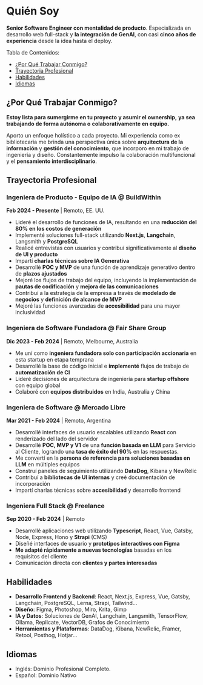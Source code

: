 # Quién Soy

**Senior Software Engineer con mentalidad de producto**. Especializada en desarrollo web full-stack y **la integración de GenAI**, con casi **cinco años de experiencia** desde la idea hasta el deploy.

Tabla de Contenidos:
- [¿Por Qué Trabajar Conmigo?](#por-qu-trabajar-conmigo)
- [Trayectoria Profesional](#trayectoria-profesional)
- [Habilidades](#habilidades)
- [Idiomas](#idiomas)

## ¿Por Qué Trabajar Conmigo?

**Estoy lista para sumergirme en tu proyecto** **y asumir el ownership,** **ya sea** **trabajando de forma autónoma o** **colaborativamente en equipo.**

Aporto un enfoque holístico a cada proyecto. Mi experiencia como ex bibliotecaria me brinda una perspectiva única sobre **arquitectura de la información** y **gestión del conocimiento**, que incorporo en mi trabajo de ingeniería y diseño. Constantemente impulso la colaboración multifuncional y el **pensamiento interdisciplinario**.

## Trayectoria Profesional

### Ingeniera de Producto - Equipo de IA @ BuildWithin
**Feb 2024 - Presente** | Remoto, EE. UU.
- Lideré el desarrollo de funciones de IA, resultando en una **reducción del 80% en los costos de generación**
- Implementé soluciones full-stack utilizando **Next.js**, **Langchain**, Langsmith y **PostgreSQL**
- Realicé entrevistas con usuarios y contribuí significativamente al **diseño de UI y producto**
- Impartí **charlas técnicas sobre IA Generativa**
- Desarrollé **POC y MVP** de una función de aprendizaje generativo dentro de **plazos ajustados**
- Mejoré los flujos de trabajo del equipo, incluyendo la implementación de **pautas de codificación** y **mejora de las comunicaciones**
- Contribuí a la estrategia de la empresa a través de **modelado de negocios** y **definición de alcance de MVP**
- Mejoré las funciones avanzadas de **accesibilidad** para una mayor inclusividad

### Ingeniera de Software Fundadora @ Fair Share Group
**Dic 2023 - Feb 2024** | Remoto, Melbourne, Australia
- Me uní como **ingeniera fundadora solo con participación accionaria** en esta startup en etapa temprana
- Desarrollé la base de código inicial e **implementé** flujos de trabajo de **automatización de CI**
- Lideré decisiones de arquitectura de ingeniería para **startup offshore** con equipo global
- Colaboré con **equipos distribuidos** en India, Australia y China

### Ingeniera de Software @ Mercado Libre
**Mar 2021 - Feb 2024** | Remoto, Argentina
- Desarrollé interfaces de usuario escalables utilizando **React** con renderizado del lado del servidor
- Desarrollé **POC, MVP y V1** de una **función basada en LLM** para Servicio al Cliente, logrando una **tasa de éxito del 90%** en las respuestas.
- Me convertí en la **persona de referencia para soluciones basadas en LLM** en múltiples equipos
- Construí paneles de seguimiento utilizando **DataDog**, Kibana y NewRelic
- Contribuí a **bibliotecas de UI internas** y creé documentación de incorporación
- Impartí charlas técnicas sobre **accesibilidad** y desarrollo frontend

### Ingeniera Full Stack @ Freelance
**Sep 2020 - Feb 2024** | Remoto
- Desarrollé aplicaciones web utilizando **Typescript**, React, Vue, Gatsby, Node, Express, Hono y **Strapi** (CMS)
- Diseñé interfaces de usuario y **prototipos interactivos con Figma**
- **Me adapté rápidamente a nuevas tecnologías** basadas en los requisitos del cliente
- Comunicación directa con **clientes y partes interesadas**

## Habilidades
- **Desarrollo Frontend y Backend**: React, Next.js, Express, Vue, Gatsby, Langchain, PostgreSQL, Lerna, Strapi, Tailwind...
- **Diseño**: Figma, Photoshop, Miro, Krita, Gimp
- **IA y Datos**: Soluciones de GenAI, Langchain, Langsmith, TensorFlow, Ollama, Replicate, VectorDB, Grafos de Conocimiento
- **Herramientas y Plataformas**: DataDog, Kibana, NewRelic, Framer, Retool, Posthog, Hotjar...

## Idiomas

- Inglés: Dominio Profesional Completo.
- Español: Dominio Nativo
